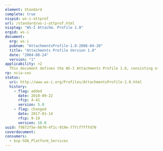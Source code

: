 ```yaml
---
element: Standard
complete: true
nispid: ws-i-attprof
url: /standard/ws-i-attprof.html
nisptag: "WS-I Attachm. Profile 1.0"
orgid: ws-i
document:
  org: ws-i
  pubnum: "AttachmentsProfile-1.0-2006-04-20"
  title: "Attachments Profile Version 1.0"
  date: "2004-08-24"
  version: "1"
applicability: >2
  This document defines the WS-I Attachments Profile 1.0, consisting of a set of non-proprietary Web services specifications, along with clarifications and amendments to those specifications that are intended to promote interoperability. This profile complements the WS-I Basic Profile 1.1 to add support for interoperable SOAP Messages with Attachments-based Web services.
rp: ncia-ces
status:
  uri: http://www.ws-i.org/Profiles/AttachmentsProfile-1.0.html
  history: 
    - flag: added
      date: 2010-09-22
      rfcp: 4-41
      version: 5.0
    - flag: changed
      date: 2017-01-14
      rfcp: 9-19
      version: 10.0
uuid: f9872f5e-6670-4f1c-919e-77fcf7fffd70
coverdocument:
consumers:
  - bsp-SOA_Platform_Services
---
```

